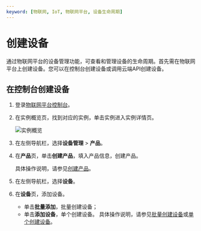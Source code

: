 ```yaml
---
keyword: [物联网, IoT, 物联网平台, 设备生命周期]
---
```


# 创建设备

通过物联网平台的设备管理功能，可查看和管理设备的生命周期。首先需在物联网平台上创建设备。您可以在控制台创建设备或调用云端API创建设备。

## 在控制台创建设备

1.  登录[物联网平台控制台](http://iot.console.aliyun.com/)。

2.  在实例概览页，找到对应的实例，单击实例进入实例详情页。

    ![实例概览](https://static-aliyun-doc.oss-cn-hangzhou.aliyuncs.com/assets/img/zh-CN/9275903061/p174584.png)

3.  在左侧导航栏，选择**设备管理** \> **产品**。

4.  在**产品**页，单击**创建产品**，填入产品信息，创建产品。

    具体操作说明，请参见[创建产品](/cn.zh-CN/设备接入/创建产品.md)。

5.  在左侧导航栏，选择**设备**。

6.  在**设备**页，添加设备。

    -   单击**批量添加**，批量创建设备；
    -   单击**添加设备**，单个创建设备。
    具体操作说明，请参见[批量创建设备](/cn.zh-CN/设备接入/创建设备/批量创建设备.md)或[单个创建设备](/cn.zh-CN/设备接入/创建设备/单个创建设备.md)。


